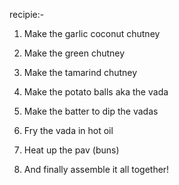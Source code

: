 recipie:-
1. Make the garlic coconut chutney

2. Make the green chutney

3. Make the tamarind chutney

4. Make the potato balls aka the vada

5. Make the batter to dip the vadas

6. Fry the vada in hot oil

7. Heat up the pav (buns)

8. And finally assemble it all together!